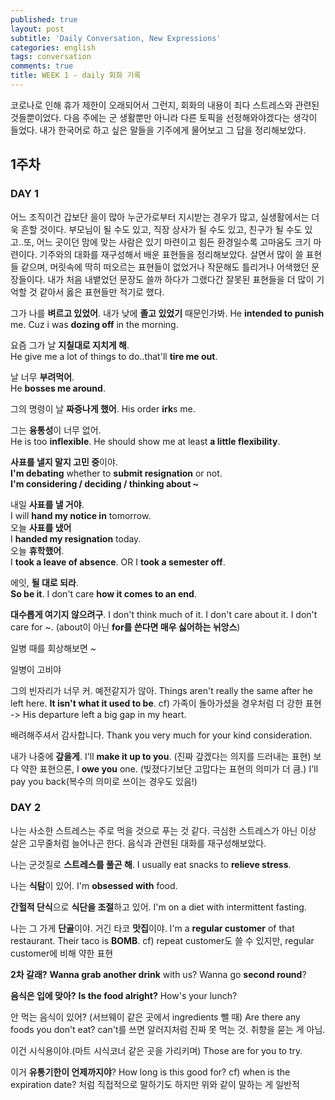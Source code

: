 ```yaml
---
published: true
layout: post
subtitle: 'Daily Conversation, New Expressions'
categories: english
tags: conversation
comments: true
title: WEEK 1 - daily 회화 기록
---
```

코로나로 인해 휴가 제한이 오래되어서 그런지, 회화의 내용이 죄다 스트레스와 관련된 것들뿐이었다. 다음 주에는 군 생활뿐만 아니라 다른 토픽을 선정해와야겠다는 생각이 들었다. 내가 한국어로 하고 싶은 말들을 기주에게 물어보고 그 답을 정리해보았다.

## 1주차

### DAY 1
어느 조직이건 갑보단 을이 많아 누군가로부터 지시받는 경우가 많고, 실생활에서는 더욱 흔할 것이다. 부모님이 될 수도 있고, 직장 상사가 될 수도 있고, 친구가 될 수도 있고..또, 어느 곳이던 맘에 맞는 사람은 있기 마련이고 힘든 환경일수록 고마움도 크기 마련이다. 기주와의 대화를 재구성해서 배운 표현들을 정리해보았다. 살면서 많이 쓸 표현들 같으며, 머릿속에 딱히 떠오르는 표현들이 없었거나 작문해도 틀리거나 어색했던 문장들이다. 내가 처음 내뱉었던 문장도 쓸까 하다가 그랬다간 잘못된 표현들을 더 많이 기억할 것 같아서 옳은 표현들만 적기로 했다. 

그가 나를 **벼르고 있었어**. 내가 낮에 **졸고 있었기** 때문인가봐.
He **intended to punish** me. Cuz i was **dozing off** in the morning.

요즘 그가 날 **지칠대로 지치게 해**.  
He give me a lot of things to do..that'll **tire me out**.  

날 너무 **부려먹어**.  
He **bosses me around**.  

그의 명령이 날 **짜증나게 했어**.
His order **irk**s me.

그는 **융통성**이 너무 없어.  
He is too **inflexible**. He should show me at least **a little flexibility**. 

**사표를 낼지 말지 고민 중**이야.  
**I'm debating** whether to **submit resignation** or not.  
**I'm considering / deciding / thinking about ~**  

내일 **사표를 낼 거야**.  
I will **hand my notice in** tomorrow.  
오늘 **사표를 냈어**  
I **handed my resignation** today.  
오늘 **휴학했어**.  
I **took a leave of absence**. OR   I **took a semester off**.  

에잇, **될 대로 되라**.  
**So be it**. I don't care **how it comes to an end**.  

**대수롭게 여기지 않으려구**.
I don't think much of it. I don't care about it.
I don't care for ~. (about이 아닌 **for를 쓴다면 매우 싫어하는 뉘앙스**)

일병 때를 회상해보면 ~

일병이 고비야

그의 빈자리가 너무 커. 예전같지가 않아.
Things aren't really the same after he left here. **It isn't what it used to be**.
cf) 가족이 돌아가셨을 경우처럼 더 강한 표현 -> His departure left a big gap in my heart.

배려해주셔서 감사합니다.
Thank you very much for your kind consideration.

내가 나중에 **갚을게**.
I'll **make it up to you**. (진짜 갚겠다는 의지를 드러내는 표현)
보다 약한 표현으론, I **owe you** one. (빚졌다기보단 고맙다는 표현의 의미가 더 큼.)
I'll pay you back(복수의 의미로 쓰이는 경우도 있음!)

### DAY 2
나는 사소한 스트레스는 주로 먹을 것으로 푸는 것 같다. 극심한 스트레스가 아닌 이상 살은 고무줄처럼 늘어나곤 한다. 음식과 관련된 대화를 재구성해보았다.

나는 군것질로 **스트레스를 풀곤 해**.
I usually eat snacks to **relieve stress**.

나는 **식탐**이 있어.
I'm **obsessed with** food.

**간헐적 단식**으로 **식단을 조절**하고 있어.
I'm on a diet with intermittent fasting.

나는 그 가게 **단골**이야. 거긴 타코 **맛집**이야.
I'm a **regular customer** of that restaurant. Their taco is **BOMB**.
cf) repeat customer도 쓸 수 있지만, regular customer에 비해 약한 표현

**2차 갈래?**
**Wanna grab another drink** with us? Wanna go **second round**?

**음식은 입에 맞아?**
**Is the food alright?** How's your lunch?

안 먹는 음식이 있어? (서브웨이 같은 곳에서 ingredients 뺄 때)
Are there any foods you don't eat?
can't를 쓰면 알러지처럼 진짜 못 먹는 것. 취향을 묻는 게 아님.

이건 시식용이야.(마트 시식코너 같은 곳을 가리키며)
Those are for you to try.

이거 **유통기한이 언제까지야**?
How long is this good for?
cf) when is the expiration date? 처럼 직접적으로 말하기도 하지만 위와 같이 말하는 게 일반적
